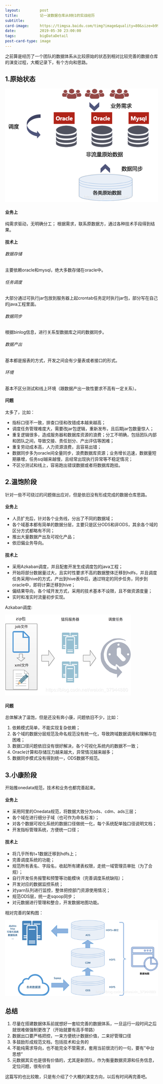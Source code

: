 ```yaml
---
layout:         post
title:          记一波数据仓库从0到1的实战经历
subtitle:       
card-image:     https://timgsa.baidu.com/timg?image&quality=80&size=b9999_10000&sec=1559237890122&di=2710c4ce62fd4ac68d7db3a64e920f61&imgtype=0&src=http%3A%2F%2Fimg.mp.itc.cn%2Fupload%2F20170506%2Faa97fa47c6ce4a1490b896690f769f3e_th.jpeg
date:           2019-05-30 23:00:00
tags:           bigDataDetail
post-card-type: image
---
```


之前算是经历了一个团队的数据体系从比较原始的状态到相对比较完善的数据仓库的演变过程，大概记录下，有个方向和思路。

## 1.原始状态

![MacDown Screenshot](/assets/images/20190529220226192.png)

#### 业务上
纯需求驱动，无明确分工；
根据需求，联系原数据方，通过各种技术手段得到结果。

#### 技术上
###### 数据存储
主要依赖oracle和mysql，绝大多数存储在oracle中。

###### 任务调度
大部分通过可执行jar包放到服务器上起crontab任务定时执行jar包，部分写在自己的java工程里面。
###### 数据同步
根据binlog信息，进行关系型数据库之间的数据同步。
###### 数据产出
基本都是报表的方式，开发之间会有少量表或者接口的形式。
###### 环境
基本不区分测试和线上环境（跟数据产出一致性要求不高有一定关系）。
#### 问题
太多了，比如：
 - 指标口径不一致，排查口径和改错成本越来越高；
 - 调度任务管理难度大，需要改jar包逻辑，重新发布，且后期jar包数量惊人；
 - 重复逻辑很多，造成服务器和数据库资源的浪费；分工不明确，包括团队内部和团队之间，导致交接、责任划分、产出评估等困难；
 - 重复劳动成本高，人力资源浪费，且容易出错；
 - 数据同步多为oracle间全量同步，浪费数据库资源；业务增长迅速，数据量短期暴增，任务sql越来越慢，且经常出现执行异常等不稳定情况；
 - 不区分测试和线上，容易跑出错误数据或者将数据库跑挂。
 
## 2.温饱阶段
针对一些不可绕过的问题做出应对，但是依旧没有形成完成的数据仓库思路。
#### 业务上
 - 人员扩充后，针对各个业务线，分出了不同的数据域；
 - 各个域基本都有简单的数据分层，主要只是区分ODS和非ODS，其余各个域的区分方式都略有不同；
 - 推出大量数据产出及可视化产品；
 - 依旧偏业务导向。

#### 技术上
 - 采用Azkaban调度，并且配套开发生成调度包的java工程；
 - 开始将部分数据量过大，且实时性要求不高的数据整体迁移到hdfs，并且调度任务采用hive的方式，产出到hive表中后，通过特定的同步任务，同步到oracle中，即将计算迁移到hive；
 - 偏结果导向，各个域开发方式，采用的技术基本不设限，且不做资源度量；
 - 实时和准实时流量初步实现。

Azkaban调度:

![MacDown Screenshot](/assets/images/20190529221708509.png)

#### 问题
总体解决了温饱，但是还没有奔小康，问题依旧不少，比如：
 1. 依赖模式简单，不能实现复杂依赖；
 2. 各个域的数据分层规范及命名规范没有统一化，导致跨域数据调用和理解存在困难；
 3. 数据口径问题依旧没有很好解决，各个可视化系统内的数据不一致；
 4. Oracle计算和存储压力越来越大，异常情况越来越多；
 5. 数据同步模式没有得到统一，ODS数据不规范。

## 3.小康阶段
开始推onedata规范，技术和业务也都完善起来。
#### 业务上
 - 采用阿里的Onedata规范，将数据大致分为ods、cdm、ads三层；
 - 各个域在进行细分子域（也可作为命名标准）；
 - 对各个数据可视化系统的数据口径做统一化，每个系统配单独口径说明文档；
 - 开发指标管理系统，方便统一口径；
#### 技术上
 - 将几乎所有t+1数据迁移到hdfs上；
 - 完善调度系统的功能；
 - 规范所有表名、字段名，收起所有建表权限，走统一域管理员审批（为了合规）；
 - 自行开发任务报警和预警等功能模块（完善调度系统缺陷）；
 - 开发对应的数据监控系统；
 - 对yarn队列进行监控，整体把控部门资源使用情况；
 - 规范ODS层，统一走sqoop同步；
 - 对元数据进行管理和整合，开发数据地图功能。

相对完善的架构图：

![MacDown Screenshot](/assets/images/20190529222646124.png)

## 总结
 1. 尽量在搭建数据体系前就想好一套较完善的数据体系，一旦运行一段时间之后就很难做强制更改了（开始就要有高手带路）
 2. 数据出口要严格把控，一来方便统计数据价值，二来好管理口径
 3. 多鼓励形成规范文档，包括技术和业务的
 4. 不能纯需求导向，也不能完全不管需求，套用当前很流行的一句，要有”中台思想“
 5. 元数据其实也是很有价值的，尤其是新团队，作为衡量数据资源和任务信息，定位问题，很有价值

这篇写的也比较敢，只是有介绍了个大概的演变方向，以后有时间再完善吧。
